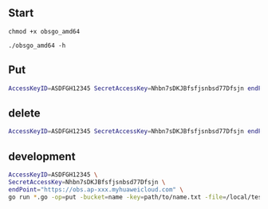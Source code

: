 ## Start
`chmod +x obsgo_amd64`

`./obsgo_amd64 -h`
## Put
```bash
AccessKeyID=ASDFGH12345 SecretAccessKey=Nhbn7sDKJBfsfjsnbsd77Dfsjn endPoint="https://obs.ap-xxx.myhuaweicloud.com" ./obsgo_amd64 -op=put -bucket=name -key=path/to/name.txt -file=/local/test.txt
```
## delete
```bash
AccessKeyID=ASDFGH12345 SecretAccessKey=Nhbn7sDKJBfsfjsnbsd77Dfsjn endPoint="https://obs.ap-xxx.myhuaweicloud.com" ./obsgo_amd64 -op=del -bucket=name -key=path/to/name.txt
```

## development
```bash
AccessKeyID=ASDFGH12345 \
SecretAccessKey=Nhbn7sDKJBfsfjsnbsd77Dfsjn \
endPoint="https://obs.ap-xxx.myhuaweicloud.com" \
go run *.go -op=put -bucket=name -key=path/to/name.txt -file=/local/test.txt
```